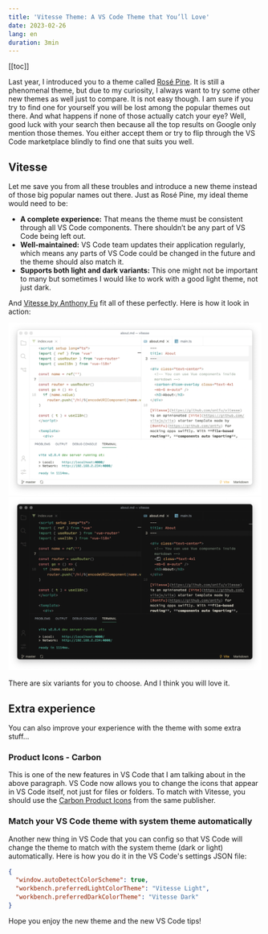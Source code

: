 ```yaml
---
title: 'Vitesse Theme: A VS Code Theme that You’ll Love'
date: 2023-02-26
lang: en
duration: 3min
---
```


[[toc]]

Last year, I introduced you to a theme called [Rosé Pine](https://vinh.dev/articles/rose-pine). It is still a phenomenal theme, but due to my curiosity, I always want to try some other new themes as well just to compare. It is not easy though. I am sure if you try to find one for yourself you will be lost among the popular themes out there. And what happens if none of those actually catch your eye? Well, good luck with your search then because all the top results on Google only mention those themes. You either accept them or try to flip through the VS Code marketplace blindly to find one that suits you well.

## Vitesse

Let me save you from all these troubles and introduce a new theme instead of those big popular names out there. Just as Rosé Pine, my ideal theme would need to be:

- **A complete experience:** That means the theme must be consistent through all VS Code components. There shouldn’t be any part of VS Code being left out.
- **Well-maintained:** VS Code team updates their application regularly, which means any parts of VS Code could be changed in the future and the theme should also match it.
- **Supports both light and dark variants:** This one might not be important to many but sometimes I would like to work with a good light theme, not just dark.

And [Vitesse by Anthony Fu](https://marketplace.visualstudio.com/items?itemName=antfu.theme-vitesse) fit all of these perfectly. Here is how it look in action:

<img src="/images/2023/vitesse-light.png" img-light>
<img src="/images/2023/vitesse-dark.png" img-dark>

There are six variants for you to choose. And I think you will love it.

## Extra experience

You can also improve your experience with the theme with some extra stuff...

### Product Icons - Carbon

This is one of the new features in VS Code that I am talking about in the above paragraph. VS Code now allows you to change the icons that appear in VS Code itself, not just for files or folders. To match with Vitesse, you should use the [Carbon Product Icons](https://marketplace.visualstudio.com/items?itemName=antfu.icons-carbon) from the same publisher.

### Match your VS Code theme with system theme automatically

Another new thing in VS Code that you can config so that VS Code will change the theme to match with the system theme (dark or light) automatically. Here is how you do it in the VS Code's settings JSON file:

```json
{
  "window.autoDetectColorScheme": true,
  "workbench.preferredLightColorTheme": "Vitesse Light",
  "workbench.preferredDarkColorTheme": "Vitesse Dark"
}
```

Hope you enjoy the new theme and the new VS Code tips!
